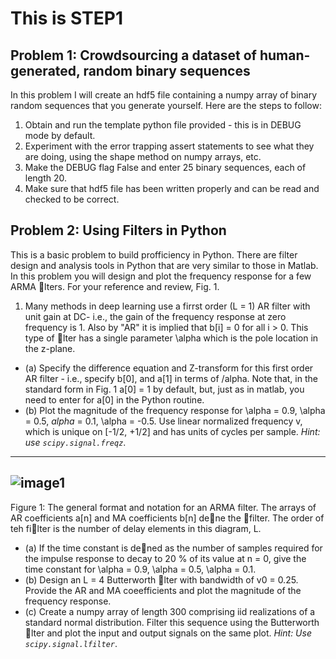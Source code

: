 # This is STEP1

## Problem 1: Crowdsourcing a dataset of human-generated, random binary sequences

In this problem I will create an hdf5 file containing a numpy array of binary random sequences
that you generate yourself. Here are the steps to follow:

1. Obtain and run the template python file provided - this is in DEBUG mode by default.
2. Experiment with the error trapping assert statements to see what they are doing, using the
shape method on numpy arrays, etc.
3. Make the DEBUG flag False and enter 25 binary sequences, each of length 20. 
4. Make sure that hdf5 file has been written properly and can be read and checked to be
correct.

## Problem 2: Using Filters in Python
This is a basic problem to build profficiency in Python. There are filter design and analysis tools
in Python that are very similar to those in Matlab. In this problem you will design and plot the
frequency response for a few ARMA lters. For your reference and review, Fig. 1.
1. Many methods in deep learning use a firrst order (L = 1) AR filter with unit gain at DC- 
i.e., the gain of the frequency response at zero frequency is 1. Also by "AR" it is implied that
b[i] = 0 for all i > 0. This type of lter has a single parameter \alpha which is the pole location
in the z-plane.
- (a) Specify the difference equation and Z-transform for this first order AR filter - i.e., specify
b[0], and a[1] in terms of /alpha. Note that, in the standard form in Fig. 1 a[0] = 1 by default,
but, just as in matlab, you need to enter for a[0] in the Python routine.
- (b) Plot the magnitude of the frequency response for \alpha = 0.9, \alpha = 0.5, $alpha$ = 0.1, \alpha = -0.5.
Use linear normalized frequency v, which is unique on [-1/2, +1/2] and has units of
cycles per sample. *Hint: use `scipy.signal.freqz`*.
---
![image1](../images/q2.png)
---
Figure 1: The general format and notation for an ARMA filter. The arrays of AR coefficients a[n]
and MA coefficients b[n] dene the filter. The order of teh filter is the number of delay elements in
this diagram, L.
- (a) If the time constant is dened as the number of samples required for the impulse response
to decay to 20 % of its value at n = 0, give the time constant for \alpha = 0.9, \alpha = 0.5, \alpha = 0.1.
- (b) Design an L = 4 Butterworth lter with bandwidth of v0 = 0.25. Provide the AR and
MA coeefficients and plot the magnitude of the frequency response.
- (c) Create a numpy array of length 300 comprising iid realizations of a standard normal
distribution. Filter this sequence using the Butterworth lter and plot the input and
output signals on the same plot. *Hint: Use `scipy.signal.lfilter`*.